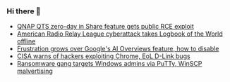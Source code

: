 ### Hi there 👋

<!--START_SECTION:feed-->
* [QNAP QTS zero-day in Share feature gets public RCE exploit](https://www.bleepingcomputer.com/news/security/qnap-qts-zero-day-in-share-feature-gets-public-rce-exploit/)
* [American Radio Relay League cyberattack takes Logbook of the World offline](https://www.bleepingcomputer.com/news/security/arrl-cyberattack-takes-logbook-of-the-world-offline/)
* [Frustration grows over Google's AI Overviews feature, how to disable](https://www.bleepingcomputer.com/news/google/frustration-grows-over-googles-ai-overviews-feature-how-to-disable/)
* [CISA warns of hackers exploiting Chrome, EoL D-Link bugs](https://www.bleepingcomputer.com/news/security/cisa-warns-of-hackers-exploiting-chrome-eol-d-link-bugs/)
* [Ransomware gang targets Windows admins via PuTTy, WinSCP malvertising](https://www.bleepingcomputer.com/news/security/ransomware-gang-targets-windows-admins-via-putty-winscp-malvertising/)
<!--END_SECTION:feed-->

<!--
**frankenk/frankenk** is a ✨ _special_ ✨ repository because its `README.md` (this file) appears on your GitHub profile.

Here are some ideas to get you started:

- 🔭 I’m currently working on ...
- 🌱 I’m currently learning ...
- 👯 I’m looking to collaborate on ...
- 🤔 I’m looking for help with ...
- 💬 Ask me about ...
- 📫 How to reach me: ...
- 😄 Pronouns: ...
- ⚡ Fun fact: ...
-->



